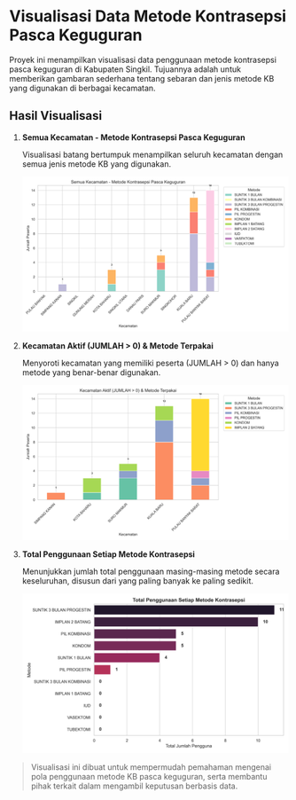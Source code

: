 # Visualisasi Data Metode Kontrasepsi Pasca Keguguran

Proyek ini menampilkan visualisasi data penggunaan metode kontrasepsi pasca keguguran di Kabupaten Singkil. Tujuannya adalah untuk memberikan gambaran sederhana tentang sebaran dan jenis metode KB yang digunakan di berbagai kecamatan.

## Hasil Visualisasi

1. **Semua Kecamatan - Metode Kontrasepsi Pasca Keguguran**

   Visualisasi batang bertumpuk menampilkan seluruh kecamatan dengan semua jenis metode KB yang digunakan.

   ![plot\_semua\_kecamatan.png](output/plot_semua_kecamatan.png)

2. **Kecamatan Aktif (JUMLAH > 0) & Metode Terpakai**

   Menyoroti kecamatan yang memiliki peserta (JUMLAH > 0) dan hanya metode yang benar-benar digunakan.

   ![plot\_kecamatan\_aktif.png](output/plot_kecamatan_aktif.png)

3. **Total Penggunaan Setiap Metode Kontrasepsi**

   Menunjukkan jumlah total penggunaan masing-masing metode secara keseluruhan, disusun dari yang paling banyak ke paling sedikit.

   ![plot\_total\_metode.png](output/plot_total_metode.png)

> Visualisasi ini dibuat untuk mempermudah pemahaman mengenai pola penggunaan metode KB pasca keguguran, serta membantu pihak terkait dalam mengambil keputusan berbasis data.
